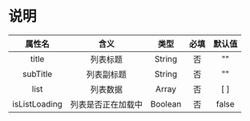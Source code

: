 # 说明

| 属性名 | 含义 | 类型 | 必填 | 默认值 |
| :-----: | :----: | :----: | :----: | :----: |
| title | 列表标题 | String | 否 | "" |
| subTitle | 列表副标题 | String | 否 | "" |
| list | 列表数据 | Array | 否 | [ ] |
| isListLoading | 列表是否正在加载中 | Boolean | 否 | false |